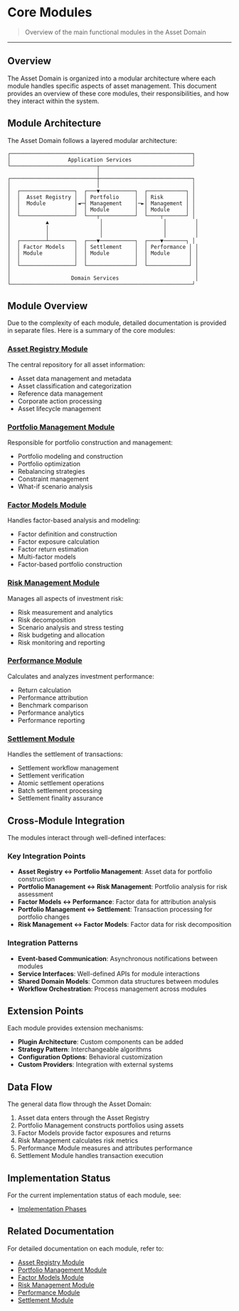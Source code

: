 # Core Modules

> Overview of the main functional modules in the Asset Domain

---

## Overview

The Asset Domain is organized into a modular architecture where each module handles specific aspects of asset management. This document provides an overview of these core modules, their responsibilities, and how they interact within the system.

## Module Architecture

The Asset Domain follows a layered modular architecture:

```
┌─────────────────────────────────────────────────────────┐
│                  Application Services                   │
└───────────────────────────┬─────────────────────────────┘
                            │
┌───────────────────────────┼─────────────────────────────┐
│                           │                             │
│  ┌─────────────────┐  ┌───▼───────────┐  ┌────────────┐ │
│  │  Asset Registry │  │ Portfolio     │  │ Risk       │ │
│  │  Module         │◄─┤ Management    │─►│ Management │ │
│  │                 │  │ Module        │  │ Module     │ │
│  └─────────────────┘  └───┬───────────┘  └────┬───────┘ │
│           ▲                │                   │         │
│           │                │                   │         │
│           │                │                   │         │
│  ┌────────┴────────┐  ┌───▼───────────┐  ┌────▼───────┐ │
│  │ Factor Models   │  │ Settlement    │  │ Performance │ │
│  │ Module          │  │ Module        │  │ Module      │ │
│  │                 │  │               │  │             │ │
│  └─────────────────┘  └───────────────┘  └─────────────┘ │
│                                                          │
│                   Domain Services                        │
└─────────────────────────────────────────────────────────┘
```

## Module Overview

Due to the complexity of each module, detailed documentation is provided in separate files. Here is a summary of the core modules:

### [Asset Registry Module](./modules/asset-registry-module.md)

The central repository for all asset information:

* Asset data management and metadata
* Asset classification and categorization
* Reference data management
* Corporate action processing
* Asset lifecycle management

### [Portfolio Management Module](./modules/portfolio-management-module.md)

Responsible for portfolio construction and management:

* Portfolio modeling and construction
* Portfolio optimization
* Rebalancing strategies
* Constraint management
* What-if scenario analysis

### [Factor Models Module](./modules/factor-models-module.md)

Handles factor-based analysis and modeling:

* Factor definition and construction
* Factor exposure calculation
* Factor return estimation
* Multi-factor models
* Factor-based portfolio construction

### [Risk Management Module](./modules/risk-management-module.md)

Manages all aspects of investment risk:

* Risk measurement and analytics
* Risk decomposition
* Scenario analysis and stress testing
* Risk budgeting and allocation
* Risk monitoring and reporting

### [Performance Module](./modules/performance-module.md)

Calculates and analyzes investment performance:

* Return calculation
* Performance attribution
* Benchmark comparison
* Performance analytics
* Performance reporting

### [Settlement Module](./modules/settlement-module.md)

Handles the settlement of transactions:

* Settlement workflow management
* Settlement verification
* Atomic settlement operations
* Batch settlement processing
* Settlement finality assurance

## Cross-Module Integration

The modules interact through well-defined interfaces:

### Key Integration Points

* **Asset Registry ↔ Portfolio Management**: Asset data for portfolio construction
* **Portfolio Management ↔ Risk Management**: Portfolio analysis for risk assessment
* **Factor Models ↔ Performance**: Factor data for attribution analysis
* **Portfolio Management ↔ Settlement**: Transaction processing for portfolio changes
* **Risk Management ↔ Factor Models**: Factor data for risk decomposition

### Integration Patterns

* **Event-based Communication**: Asynchronous notifications between modules
* **Service Interfaces**: Well-defined APIs for module interactions
* **Shared Domain Models**: Common data structures between modules
* **Workflow Orchestration**: Process management across modules

## Extension Points

Each module provides extension mechanisms:

* **Plugin Architecture**: Custom components can be added
* **Strategy Pattern**: Interchangeable algorithms
* **Configuration Options**: Behavioral customization
* **Custom Providers**: Integration with external systems

## Data Flow

The general data flow through the Asset Domain:

1. Asset data enters through the Asset Registry
2. Portfolio Management constructs portfolios using assets
3. Factor Models provide factor exposures and returns
4. Risk Management calculates risk metrics
5. Performance Module measures and attributes performance
6. Settlement Module handles transaction execution

## Implementation Status

For the current implementation status of each module, see:
* [Implementation Phases](./implementation-phases.md)

## Related Documentation

For detailed documentation on each module, refer to:

* [Asset Registry Module](./modules/asset-registry-module.md)
* [Portfolio Management Module](./modules/portfolio-management-module.md)
* [Factor Models Module](./modules/factor-models-module.md)
* [Risk Management Module](./modules/risk-management-module.md)
* [Performance Module](./modules/performance-module.md)
* [Settlement Module](./modules/settlement-module.md)